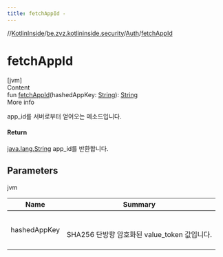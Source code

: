 ```yaml
---
title: fetchAppId -
---
```

//[KotlinInside](../../index.md)/[be.zvz.kotlininside.security](../index.md)/[Auth](index.md)/[fetchAppId](fetch-app-id.md)



# fetchAppId  
[jvm]  
Content  
fun [fetchAppId](fetch-app-id.md)(hashedAppKey: [String](https://kotlinlang.org/api/latest/jvm/stdlib/kotlin/-string/index.html)): [String](https://kotlinlang.org/api/latest/jvm/stdlib/kotlin/-string/index.html)  
More info  


app_id를 서버로부터 얻어오는 메소드입니다.



#### Return  


[java.lang.String](https://docs.oracle.com/javase/7/docs/api/java/lang/String.html) app_id를 반환합니다.



## Parameters  
  
jvm  
  
|  Name|  Summary| 
|---|---|
| <a name="be.zvz.kotlininside.security/Auth/fetchAppId/#kotlin.String/PointingToDeclaration/"></a>hashedAppKey| <a name="be.zvz.kotlininside.security/Auth/fetchAppId/#kotlin.String/PointingToDeclaration/"></a><br><br>SHA256 단방향 암호화된 value_token 값입니다.<br><br>
  
  




